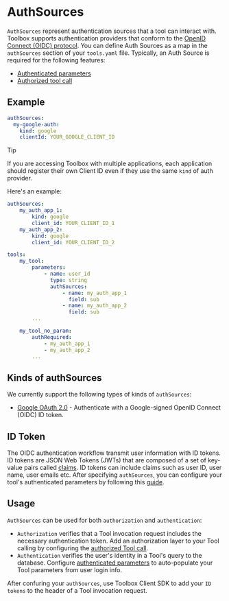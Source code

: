 # AuthSources

`AuthSources` represent authentication sources that a tool can interact with.
Toolbox supports authentication providers that conform to the [OpenID Connect
(OIDC) protocol](https://openid.net/developers/how-connect-works/). You can
define Auth Sources as a map in the `authSources` section of your `tools.yaml`
file. Typically, an Auth Source is required for the following features:

- [Authenticated parameters](../tools/README.md#authenticated-parameters)
- [Authorized tool call](../tools/README.md#authorized-tool-call)

## Example

```yaml
authSources:
  my-google-auth:
    kind: google
    clientId: YOUR_GOOGLE_CLIENT_ID
```

> [!TIP]
> If you are accessing Toolbox with multiple applications, each application
> should register their own Client ID even if they use the same `kind` of auth
> provider.
>
> Here's an example:
>
> ```yaml
> authSources:
>     my_auth_app_1:
>         kind: google
>         client_id: YOUR_CLIENT_ID_1
>     my_auth_app_2:
>         kind: google
>         client_id: YOUR_CLIENT_ID_2
>
> tools:
>     my_tool:
>         parameters:
>             - name: user_id
>               type: string
>               authSources:
>                   - name: my_auth_app_1
>                     field: sub
>                   - name: my_auth_app_2
>                     field: sub
>         ...
>
>     my_tool_no_param:
>         authRequired:
>             - my_auth_app_1
>             - my_auth_app_2
>         ...
> ```

## Kinds of authSources

We currently support the following types of kinds of `authSources`:

- [Google OAuth 2.0](./google.md) - Authenticate with a Google-signed OpenID
  Connect (OIDC) ID token.

## ID Token

The OIDC authentication workflow transmit user information with ID tokens. ID
tokens are JSON Web Tokens (JWTs) that are composed of a set of key-value pairs
called
[claims](https://openid.net/specs/openid-connect-core-1_0.html#StandardClaims).
ID tokens can include claims such as user ID, user name, user emails etc. After
specifying `authSources`, you can configure your tool's authenticated parameters
by following this [guide](../tools/README.md#authenticated-parameters).

## Usage

`AuthSources` can be used for both `authorization` and `authentication`:

- `Authorization` verifies that a Tool invocation request includes the necessary
  authentication token. Add an authorization layer to your Tool calling by
  configuring the [authorized Tool
  call](../tools/README.md#authorized-tool-call).
- `Authentication` verifies the user's identity in a Tool's query to the
  database. Configure [authenticated
  parameters](../tools/README.md#authenticated-parameters) to auto-populate your
  Tool parameters from user login info.

After confuring your `authSources`, use Toolbox Client SDK to add your `ID tokens` to
the header of a Tool invocation request.
